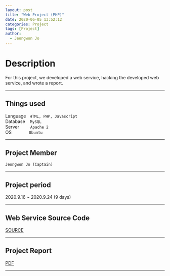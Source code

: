 ```yaml
---
layout: post
title: "Web Project (PHP)"
date: 2020-06-05 13:52:12
categories: Project
tags: [Project]
author:
  - Jeongwon Jo
---
```

# Description <br>
For this project, we developed a web service, hacking the developed web service, and wrote a report.

---
## Things used<br>
Language&nbsp;&nbsp;&nbsp;`HTML, PHP, Javascript`<br>
Database&nbsp;&nbsp;&nbsp;&nbsp;`MySQL`<br>
Server&nbsp;&nbsp;&nbsp;&nbsp;&nbsp;&nbsp;&nbsp;&nbsp;&nbsp;`Apache 2`<br>
OS&nbsp;&nbsp;&nbsp;&nbsp;&nbsp;&nbsp;&nbsp;&nbsp;&nbsp;&nbsp;&nbsp;&nbsp;&nbsp;&nbsp;`Ubuntu`<br>

---

## Project Member<br>
`Jeongwon Jo (Captain)`

---

## Project period<br>
2020.9.16 ~ 2020.9.24 (9 days)<br>

---

## Web Service Source Code
[SOURCE](https://github.com/wjddnjs33/PHP_Project/tree/main/PHP_Project)

---
## Project Report<br>
[PDF](https://drive.google.com/file/d/1HHR8SHupKmN8GULlptPNFeVe7JJEUXK9/view)

---
